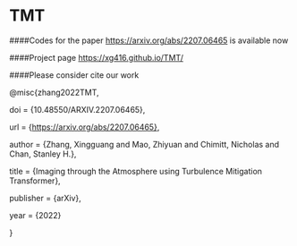 # TMT
####Codes for the paper https://arxiv.org/abs/2207.06465 is available now

####Project page https://xg416.github.io/TMT/

####Please consider cite our work

@misc{zhang2022TMT,

  doi = {10.48550/ARXIV.2207.06465},
  
  url = {https://arxiv.org/abs/2207.06465},
  
  author = {Zhang, Xingguang and Mao, Zhiyuan and Chimitt, Nicholas and Chan, Stanley H.},
  
  title = {Imaging through the Atmosphere using Turbulence Mitigation Transformer},
  
  publisher = {arXiv},
  
  year = {2022}
  
}
